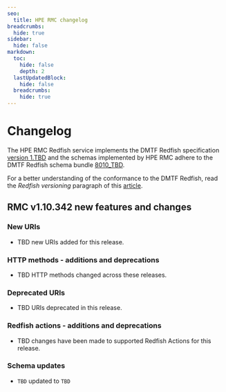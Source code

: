 ```yaml
---
seo:
  title: HPE RMC changelog
breadcrumbs:
  hide: true
sidebar:
  hide: false
markdown:
  toc:
    hide: false
    depth: 2
  lastUpdatedBlock:
    hide: false
  breadcrumbs:
    hide: true
---
```


# Changelog

The HPE RMC Redfish service implements the DMTF Redfish specification <a href="https://www.dmtf.org/sites/default/files/standards/documents/DSP0266_1.6.0.pdf" target="_blank">version 1.TBD</a> and the schemas implemented by HPE RMC adhere to the DMTF Redfish schema bundle <a href="https://www.dmtf.org/sites/default/files/standards/documents/DSP8010_2021.4.zip" target="_blank">8010_TBD</a>.

For a better understanding of the conformance to the DMTF Redfish, read the _Redfish versioning_ paragraph of this <a href="https://developer.hpe.com/blog/getting-started-with-ilo-restful-api-redfish-api-conformance/" target="_blank">article</a>.

## RMC v1.10.342 new features and changes

### New URIs

- TBD new URIs added for this release.

### HTTP methods - additions and deprecations

- TBD HTTP methods changed across these releases.

### Deprecated URIs

- TBD URIs deprecated in this release.

### Redfish actions - additions and deprecations

- TBD changes have been made to supported Redfish Actions for this release.

### Schema updates
  
- `TBD` updated to `TBD`
